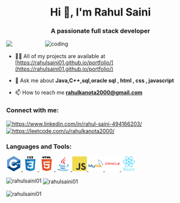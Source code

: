 <h1 align="center">Hi 👋, I'm Rahul Saini</h1>
<h3 align="center">A passionate full stack  developer</h3>
<img align="right" width="400" src="https://user-images.githubusercontent.com/55389276/140866485-8fb1c876-9a8f-4d6a-98dc-08c4981eaf70.gif" alt="coding">

<p align="left"> <img src="https://www.bing.com/images/search?view=detailV2&ccid=kIacWWXj&id=C5A53D265E7BE46F168C53F1FA9466ED938A46A5&thid=OIP.kIacWWXjfYBFXqIXhIuCXQHaFj&mediaurl=https%3a%2f%2fcodebulletin.github.io%2fMyPortfolio%2fassets%2fgif%2fcoding.3272fa9c861c718b769a..gif&exph=600&expw=800&q=coder+gif&simid=607986723648122247&FORM=IRPRST&ck=4C0B6484DBBF2FBCA4E40038AC048493&selectedIndex=21&itb=0" /> </p>

- 👨‍💻 All of my projects are available at [https://rahulsaini01.github.io/portfolio/](https://rahulsaini01.github.io/portfolio/)

- 💬 Ask me about **Java,C++,sql,oracle sql , html , css , javascript**

- 📫 How to reach me **rahulkanota2000@gmail.com**

<h3 align="left">Connect with me:</h3>
<p align="left">
<a href="https://linkedin.com/in/https://www.linkedin.com/in/rahul-saini-494166203/" target="blank"><img align="center" src="https://raw.githubusercontent.com/rahuldkjain/github-profile-readme-generator/master/src/images/icons/Social/linked-in-alt.svg" alt="https://www.linkedin.com/in/rahul-saini-494166203/" height="30" width="40" /></a>
<a href="https://www.leetcode.com/https://leetcode.com/u/rahulkanota2000/" target="blank"><img align="center" src="https://raw.githubusercontent.com/rahuldkjain/github-profile-readme-generator/master/src/images/icons/Social/leet-code.svg" alt="https://leetcode.com/u/rahulkanota2000/" height="30" width="40" /></a>
</p>

<h3 align="left">Languages and Tools:</h3>
<p align="left"> <a href="https://www.w3schools.com/cpp/" target="_blank" rel="noreferrer"> <img src="https://raw.githubusercontent.com/devicons/devicon/master/icons/cplusplus/cplusplus-original.svg" alt="cplusplus" width="40" height="40"/> </a> <a href="https://www.w3schools.com/css/" target="_blank" rel="noreferrer"> <img src="https://raw.githubusercontent.com/devicons/devicon/master/icons/css3/css3-original-wordmark.svg" alt="css3" width="40" height="40"/> </a> <a href="https://www.w3.org/html/" target="_blank" rel="noreferrer"> <img src="https://raw.githubusercontent.com/devicons/devicon/master/icons/html5/html5-original-wordmark.svg" alt="html5" width="40" height="40"/> </a> <a href="https://www.java.com" target="_blank" rel="noreferrer"> <img src="https://raw.githubusercontent.com/devicons/devicon/master/icons/java/java-original.svg" alt="java" width="40" height="40"/> </a> <a href="https://developer.mozilla.org/en-US/docs/Web/JavaScript" target="_blank" rel="noreferrer"> <img src="https://raw.githubusercontent.com/devicons/devicon/master/icons/javascript/javascript-original.svg" alt="javascript" width="40" height="40"/> </a> <a href="https://www.mysql.com/" target="_blank" rel="noreferrer"> <img src="https://raw.githubusercontent.com/devicons/devicon/master/icons/mysql/mysql-original-wordmark.svg" alt="mysql" width="40" height="40"/> </a> <a href="https://www.oracle.com/" target="_blank" rel="noreferrer"> <img src="https://raw.githubusercontent.com/devicons/devicon/master/icons/oracle/oracle-original.svg" alt="oracle" width="40" height="40"/> </a> <a href="https://reactjs.org/" target="_blank" rel="noreferrer"> <img src="https://raw.githubusercontent.com/devicons/devicon/master/icons/react/react-original-wordmark.svg" alt="react" width="40" height="40"/> </a> </p>

<p><img align="left" src="https://github-readme-stats.vercel.app/api/top-langs?username=rahulsaini01&show_icons=true&locale=en&layout=compact" alt="rahulsaini01" /></p>

<p>&nbsp;<img align="center" src="https://github-readme-stats.vercel.app/api?username=rahulsaini01&show_icons=true&locale=en" alt="rahulsaini01" /></p>

<p><img align="center" src="https://github-readme-streak-stats.herokuapp.com/?user=rahulsaini01&" alt="rahulsaini01" /></p>
